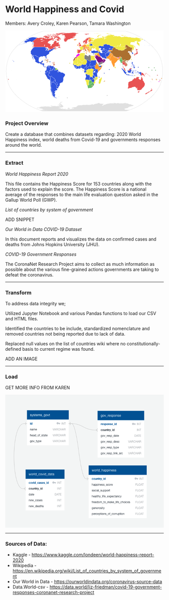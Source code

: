 # World Happiness and Covid
Members: Avery Croley, Karen Pearson, Tamara Washington

 

![globe_image.png](images/globe_image.png)

### **Project Overview**
Create a database that combines datasets regarding: 2020 World Happiness index, world deaths from Covid-19 and governments responses around the world.

---
### **Extract**
*World Happiness Report 2020*

This file contains the Happiness Score for 153 countries along with the factors used to explain the score. The Happiness Score is a national average of the responses to the main life evaluation question asked in the Gallup World Poll (GWP).

*List of countries by system of government*

ADD SNIPPET 

*Our World in Data COVID-19 Dataset*

In this document reports and visualizes the data on confirmed cases and deaths from Johns Hopkins University (JHU).


*COVID-19 Government Responses*

The CoronaNet Research Project aims to collect as much information as possible about the various fine-grained actions governments are taking to defeat the coronavirus. 

---
### **Transform**
To address data integrity we;

Utilized Jupyter Notebook and various Pandas functions to load our CSV and HTML files.

Identified the countries to be include, standardized nomenclature and removed countries not being reported due to lack of data.

Replaced null values on the list of countries wiki where no constitutionally-defined basis to current regime was found.

ADD AN IMAGE

---

### **Load**

GET MORE INFO FROM KAREN

![ERD_team_4.png](images/ERD_team_4.png)

---

### **Sources of Data:**
- Kaggle - https://www.kaggle.com/londeen/world-happiness-report-2020
- Wikipedia - https://en.wikipedia.org/wiki/List_of_countries_by_system_of_government
- Our World in Data - https://ourworldindata.org/coronavirus-source-data
- Data.World-csv - https://data.world/liz-friedman/covid-19-government-responses-coronanet-research-project